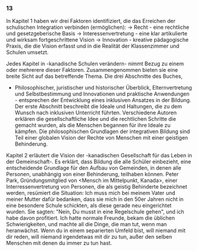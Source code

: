 ### 13 ###

In Kapitel 1 haben wir drei Faktoren identifiziert, die das
Erreichen der schulischen Integration verbinden (ermöglichen):
-> Recht - eine rechtliche und gesetzgeberische Basis
-> Interessenvertretung - eine klar artikulierte und wirksam
fortgeschrittene Vision
-> Innovation - kreative pädagogische Praxis, die die
Vision erfasst und in die Realität der Klassenzimmer und Schulen umsetzt.

Jedes Kapitel in -kanadische Schulen verändern- nimmt Bezug zu einem
oder mehrerere dieser Faktoren.
Zusammengenommen bieten sie eine breite Sicht auf das betreffende Thema.
Die drei Abschnitte des Buches,
- Philosophischer, juristischer und historischer Überblick,
Elternvertretung und Selbstbestimmung
und Innovationen und praktische Anwendungen -
entsprechen der Entwicklung eines inklusiven Ansatzes
in der Bildung.
Der erste Abschnitt beschreibt die Ideale und Haltungen, die zu dem Wunsch nach inklusiven Unterricht führten.
Verschiedene Autoren erklären die gesellschaftliche Idee und die rechtlichen Schritte die gemacht wurden,
als die Menschen begannen für ihre Ideale zu kämpfen.
Die philosophischen Grundlagen der integrativen Bildung sind Teil einer globalen
Vision der Rechte von Menschen mit einer geistigen Behinderung.

Kapitel 2 erläutert die Vision der -kanadischen Gesellschaft für das
Leben in der Gemeinschaft-.
Es erklärt, dass Bildung die alle Schüler einbezieht, eine entscheidende Grundlage für den Aufbau von Gemeinden,
in denen alle Personen, unabhängig von einer Behinderung, teilhaben können.
Peter Park, Gründungsmitglied von <Mensch im Mittelpunkt, Kanada>, einer Interressenvertretung von Personen,
die als geistig Behinderte bezeichnet werden, resümiert die Situation:
Ich muss mich bei meinem Vater und meiner Mutter dafür bedanken, dass sie mich in den 50er Jahren nicht in eine 
besondere Schule schickten, als diese gerade neu eingerichtet wurden.
Sie sagten: "Nein, Du musst in eine Regelschule gehen", und ich habe davon profitiert.
Ich hatte normale Freunde, bekam die üblichen Schwierigkeiten, und machte all die Dinge, die man tut, wenn man heranwächst.
Wenn du in einem separierten Umfeld bist, will niemand mit dir reden,
will niemand irgendetwas mit dir zu tun, außer den selben Menschen mit denen du immer zu tun hast.